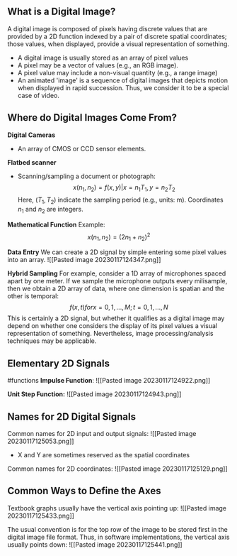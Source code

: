## What is a Digital Image?
A digital image is composed of pixels having discrete values that are provided by a 2D function indexed by a pair of discrete spatial coordinates; those values, when displayed, provide a visual representation of something.
- A digital image is usually stored as an array of pixel  values
- A pixel may be a vector of values (e.g., an RGB image).
- A pixel value may include a non-visual quantity (e.g., a range image)
- An animated 'image' is a sequence of digital images that depicts motion when displayed in rapid succession. Thus, we consider it to be a special case of video.

## Where do Digital Images Come From?
**Digital Cameras**
- An array of CMOS or CCD sensor elements.

**Flatbed scanner**
- Scanning/sampling a document or photograph:
$$x(n_1, n_2) = f(x, y)| x=n_1 T_1, y = n_2 T_2$$
Here, $(T_1, T_2)$ indicate the sampling period (e.g., units: m). Coordinates $n_1$ and $n_2$ are integers.

**Mathematical Function**
Example: $$x(n_1, n_2) = (2n_1+n_2)^2$$


**Data Entry**
We can create a 2D signal by simple entering some pixel values into an array.
![[Pasted image 20230117124347.png]]


**Hybrid Sampling**
For example, consider a 1D array of microphones spaced apart by one meter. If we sample the microphone outputs every milisample, then we obtain a 2D array of data, where one dimension is spatian and the other is temporal:
$$f(x, t) for x = 0, 1, ..., M; t = 0, 1, ..., N$$
This is certainly a 2D signal, but whether it qualifies as a digital image may depend on whether one considers the display of its pixel values a visual representation of something.
Nevertheless, image processing/analysis techniques may be applicable.



## Elementary 2D Signals
#functions
**Impulse Function**:
![[Pasted image 20230117124922.png]]

**Unit Step Function:**
![[Pasted image 20230117124943.png]]

## Names for 2D Digital Signals
Common names for 2D input and output signals:
![[Pasted image 20230117125053.png]]
- X and Y are sometimes reserved as the spatial coordinates

Common names for 2D coordinates:
![[Pasted image 20230117125129.png]]


## Common Ways to Define the Axes
Textbook graphs usually have the vertical axis pointing up:
![[Pasted image 20230117125433.png]]

The usual convention is for the top row of the image to be stored first in the digital image file format. Thus, in software implementations, the vertical axis usually points down:
![[Pasted image 20230117125441.png]]
















